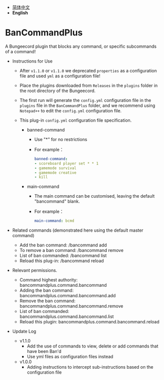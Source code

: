 - [简体中文](./README.md)
- **English**

# BanCommandPlus

A Bungeecord plugin that blocks any command, or specific subcommands of a command!

- Instructions for Use

  - After `v1.1.0` or `v1.1.0` we deprecated `properties` as a configuration file and used `yml` as a configuration file!

  - Place the plugins downloaded from `Releases` in the `plugins` folder in the root directory of the Bungeecord.

  - The first run will generate the `config.yml` configuration file in the `plugins` file in the `BanCommandPlus` folder, and we recommend using `Notepad++` to edit the `config.yml` configuration file.

  - This plug-in `config.yml` configuration file specification.

    - banned-command

      - Use "*" for no restrictions

      - For example：

        ```yaml
        banned-command:
        - scoreboard player set * * 1
        - gamemode survival
        - gamemode creative
        - kill
        ```

    - main-command

      - The main command can be customised, leaving the default "bancommand" blank.

      - For example：

        ```yaml
        main-command: bcmd
        ```

- Related commands (demonstrated here using the default master command)
  - Add the ban command: /bancommand add <command>
  - To remove a ban command: /bancommand remove <command>
  - List of ban commanded: /bancommand list
  - Reload this plug-in: /bancommand reload
- Relevant permissions.
  - Command highest authority: bancommandplus.command.bancommand
  - Adding the ban command: bancommandplus.command.bancommand.add
  - Remove the ban command: bancommandplus.command.bancommand.remove
  - List of ban commanded: bancommandplus.command.bancommand.list
  - Reload this plugin: bancommandplus.command.bancommand.reload
- Update Log
  - v1.1.0
    - Add the use of commands to view, delete or add commands that have been Ban'd
    - Use yml files as configuration files instead
  - v1.0.0
    - Adding instructions to intercept sub-instructions based on the configuration file
